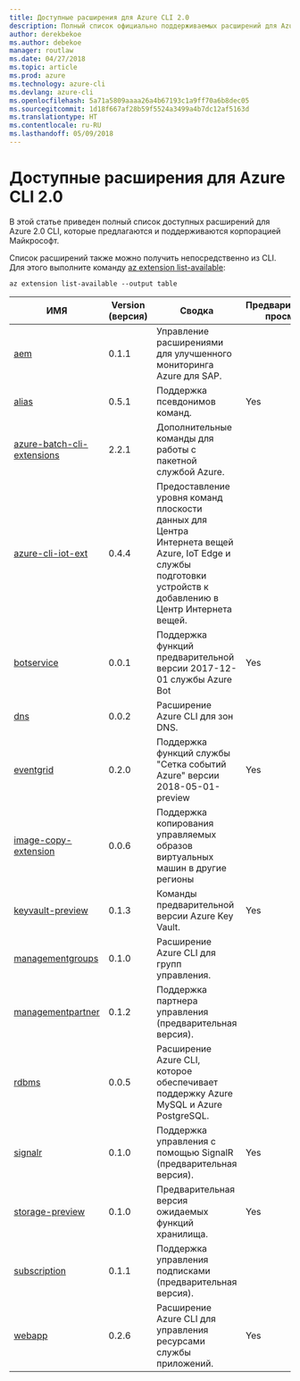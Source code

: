 ```yaml
---
title: Доступные расширения для Azure CLI 2.0
description: Полный список официально поддерживаемых расширений для Azure CLI 2.0.
author: derekbekoe
ms.author: debekoe
manager: routlaw
ms.date: 04/27/2018
ms.topic: article
ms.prod: azure
ms.technology: azure-cli
ms.devlang: azure-cli
ms.openlocfilehash: 5a71a5809aaaa26a4b67193c1a9ff70a6b8dec05
ms.sourcegitcommit: 1d18f667af28b59f5524a3499a4b7dc12af5163d
ms.translationtype: HT
ms.contentlocale: ru-RU
ms.lasthandoff: 05/09/2018
---
```

# <a name="available-extensions-for-the-azure-cli-20"></a>Доступные расширения для Azure CLI 2.0

В этой статье приведен полный список доступных расширений для Azure 2.0 CLI, которые предлагаются и поддерживаются корпорацией Майкрософт.

Список расширений также можно получить непосредственно из CLI. Для этого выполните команду [az extension list-available](/cli/azure/extension?view=azure-cli-latest#az-extension-list-available):

```azurecli
az extension list-available --output table
```

| ИМЯ | Version (версия) | Сводка | Предварительный просмотр |
|------|---------|---------|---------|
| [aem](https://github.com/Azure/azure-cli-extensions) | 0.1.1 | Управление расширениями для улучшенного мониторинга Azure для SAP. |  |
| [alias](https://github.com/Azure/azure-cli-extensions) | 0.5.1 | Поддержка псевдонимов команд. | Yes |
| [azure-batch-cli-extensions](https://github.com/Azure/azure-batch-cli-extensions) | 2.2.1 | Дополнительные команды для работы с пакетной службой Azure. |  |
| [azure-cli-iot-ext](https://github.com/azure/azure-iot-cli-extension) | 0.4.4 | Предоставление уровня команд плоскости данных для Центра Интернета вещей Azure, IoT Edge и службы подготовки устройств к добавлению в Центр Интернета вещей. |  |
| [botservice](https://github.com/Azure/azure-cli-extensions) | 0.0.1 | Поддержка функций предварительной версии 2017-12-01 службы Azure Bot | Yes |
| [dns](https://github.com/Azure/azure-cli-extensions) | 0.0.2 | Расширение Azure CLI для зон DNS. |  |
| [eventgrid](https://github.com/Azure/azure-cli-extensions) | 0.2.0 | Поддержка функций службы 	"Сетка событий Azure" версии 2018-05-01-preview | Yes |
| [image-copy-extension](https://github.com/Azure/azure-cli-extensions) | 0.0.6 | Поддержка копирования управляемых образов виртуальных машин в другие регионы |  |
| [keyvault-preview](https://github.com/Azure/azure-keyvault-cli-extension) | 0.1.3 | Команды предварительной версии Azure Key Vault. | Yes |
| [managementgroups](https://github.com/Azure/azure-cli-extensions) | 0.1.0 | Расширение Azure CLI для групп управления. |  |
| [managementpartner](https://github.com/Azure/azure-cli-extensions) | 0.1.2 | Поддержка партнера управления (предварительная версия). |  |
| [rdbms](https://github.com/Azure/azure-cli-extensions) | 0.0.5 | Расширение Azure CLI, которое обеспечивает поддержку Azure MySQL и Azure PostgreSQL. |  |
| [signalr](https://github.com/Azure/azure-cli-extensions) | 0.1.0 | Поддержка управления с помощью SignalR (предварительная версия). | Yes |
| [storage-preview](https://github.com/Azure/azure-cli-extensions) | 0.1.0 | Предварительная версия ожидаемых функций хранилища. | Yes |
| [subscription](https://github.com/Azure/azure-cli-extensions) | 0.1.1 | Поддержка управления подписками (предварительная версия). |  |
| [webapp](https://github.com/Azure/azure-cli-extensions) | 0.2.6 | Расширение Azure CLI для управления ресурсами службы приложений. | Yes |
